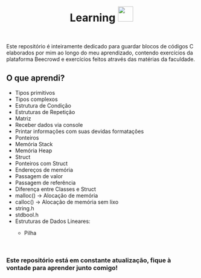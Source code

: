 <h1 align="center">Learning <img src="https://raw.githubusercontent.com/tomchen/stack-icons/master/logos/c.svg" height="40px"/></h1>
<br/>
<p>
 Este repositório é inteiramente dedicado para guardar blocos de códigos C elaborados por mim ao longo do meu aprendizado,
 contendo exercícios da plataforma Beecrowd e exercícios feitos através das matérias da faculdade.
</p>

<h2>O que aprendi?</h2>
<ul>
 <li>Tipos primitivos</li>
 <li>Tipos complexos</li>
 <li>Estrutura de Condição</li>
 <li>Estruturas de Repetição</li>
 <li>Matriz</li>
 <li>Receber dados via console</li>
 <li>Printar informações com suas devidas formatações</li>
 <li>Ponteiros</li>
 <li>Memória Stack</li>
 <li>Memória Heap</li>
 <li>Struct</li>
 <li>Ponteiros com Struct</li>
 <li>Endereços de memória</li>
 <li>Passagem de valor</li>
 <li>Passagem de referência</li>
 <li>Diferença entre Classes e Struct</li>
 <li>malloc() -> Alocação de memória</li>
 <li>calloc() -> Alocação de memória sem lixo</li>
 <li>string.h</li>
 <li>stdbool.h</li>
 <li>Estruturas de Dados Lineares:</li>
 <ul>
  <li>Pilha</li>
 </ul>
</ul>

<br/>

<h3>Este repositório está em constante atualização, fique à vontade para aprender junto comigo!</h3>
